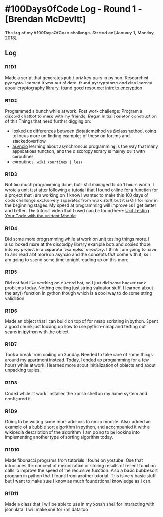 # #100DaysOfCode Log - Round 1 - [Brendan McDevitt]

The log of my #100DaysOfCode challenge. Started on [January 1, Monday, 2018].

## Log

### R1D1 
Made a script that generates pub / priv key pairs in python. Researched
pycrypto. learned it was out of date, found pycryptdome and also learned about
cryptography library. found good resource: [intro to encryption](https://www.blog.pythonlibrary.org/2016/05/18/python-3-an-intro-to-encryption/)

### R1D2
Programmed a bunch while at work. Post work challenge: Program a discord
chatbot to mess with my friends. Began initial skeleton construction of this 
Things that need further digging on:
- looked up differences between @staticmethod vs @classmethod, going to focus
more on finding examples of these on forums and stackedoverflow
- [asyncio](https://docs.python.org/3/library/asyncio.html) learning about
  asynchronous programming is the way that many applications function, and the
  discordpy library is mainly built with coroutines 
- coroutines `` wiki courtines | less``


### R1D3 
Not too much programming done, but I still managed to do 1 hours worth. I
wrote a unit test after following a tutorial that I found online for a function
for a project that I am working on. I know I wanted to make this 100 days of
code challenge exclusively separated from work stuff, but it is OK for now in
the beginning stages. My speed at programming will improve as I get better and
better. The tutorial video that I used can be found here: 
[Unit Testing Your Code with the unittest Module](https://www.youtube.com/watch?v=6tNS--WetLI)


### R1D4
Did some more programming while at work on unit testing things more. I also
looked more at the discordpy library example bots and copied those into my
project in a separate 'examples' directory. I think I am going to have to and
read alot more on asyncio and the concepts that come with it, so I am going to
spend some time tonight reading up on this more.


### R1D5
Did not feel like working on discord bot, so I just did some hacker rank
problems today. Nothing exciting just string validator stuff. I learned about
the any() function in python though which is a cool way to do some string
validation

### R1D6
Made an object that I can build on top of for nmap scripting in python. Spent a
good chunk just looking up how to use python-nmap and testing out scans in
ipython with the object.

### R1D7 
Took a break from coding on Sunday. Needed to take care of some things around
my apartment instead. Today, I ended up programming for a few hours while at
work. I learned more about initialization of objects and about unpacking
tuples.

### R1D8
Coded while at work. Installed the xonsh shell on my home system and configured
it.

### R1D9 
Going to be writing some more add-ons to nmap module. Also, added an example of
a bubble sort algorithm in python, and accompanied it with a wikipedia
description of the algorithm. I am going to be looking into implementing
another type of sorting algorithm today.


### R1D10
Made fibonacci programs from tutorials I found on youtube. One that introduces
the concept of memoization or storing results of recent function calls to improve
the speed of the recursive function. Also a basic bubblesort program in python that I
found from another tutorial. This is very basic stuff but I want to make sure I
know as much foundational knowledge as I can. 

### R1D11 
Made a class that I will be able to use in my xonsh shell for interacting with
json data. I will make one for xml data too
